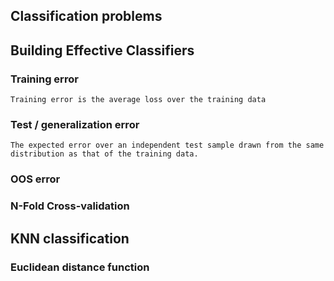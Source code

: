 ## Classification problems

## Building Effective Classifiers

### Training error
	Training error is the average loss over the training data

### Test / generalization error
	The expected error over an independent test sample drawn from the same distribution as that of the training data.

### OOS error

### N-Fold Cross-validation

## KNN classification

### Euclidean distance function